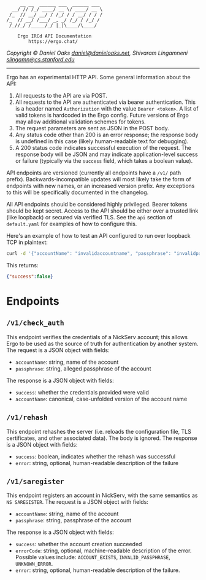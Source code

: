          __ __  ______ ___  ______ ___ 
      __/ // /_/ ____/ __ \/ ____/ __ \
     /_  // __/ __/ / /_/ / / __/ / / /
    /_  // __/ /___/ _, _/ /_/ / /_/ / 
     /_//_/ /_____/_/ |_|\____/\____/  

        Ergo IRCd API Documentation
            https://ergo.chat/

_Copyright © Daniel Oaks <daniel@danieloaks.net>, Shivaram Lingamneni <slingamn@cs.stanford.edu>_


--------------------------------------------------------------------------------------------

Ergo has an experimental HTTP API. Some general information about the API:

1. All requests to the API are via POST.
1. All requests to the API are authenticated via bearer authentication. This is a header named `Authorization` with the value `Bearer <token>`. A list of valid tokens is hardcoded in the Ergo config. Future versions of Ergo may allow additional validation schemes for tokens.
1. The request parameters are sent as JSON in the POST body.
1. Any status code other than 200 is an error response; the response body is undefined in this case (likely human-readable text for debugging).
1. A 200 status code indicates successful execution of the request. The response body will be JSON and may indicate application-level success or failure (typically via the `success` field, which takes a boolean value).

API endpoints are versioned (currently all endpoints have a `/v1/` path prefix). Backwards-incompatible updates will most likely take the form of endpoints with new names, or an increased version prefix. Any exceptions to this will be specifically documented in the changelog.

All API endpoints should be considered highly privileged. Bearer tokens should be kept secret. Access to the API should be either over a trusted link (like loopback) or secured via verified TLS. See the `api` section of `default.yaml` for examples of how to configure this.

Here's an example of how to test an API configured to run over loopback TCP in plaintext:

```bash
curl -d '{"accountName": "invalidaccountname", "passphrase": "invalidpassphrase"}' -H 'Authorization: Bearer EYBbXVilnumTtfn4A9HE8_TiKLGWEGylre7FG6gEww0' -v http://127.0.0.1:8089/v1/check_auth
```

This returns:

```json
{"success":false}
```

Endpoints
=========

`/v1/check_auth`
----------------

This endpoint verifies the credentials of a NickServ account; this allows Ergo to be used as the source of truth for authentication by another system. The request is a JSON object with fields:

* `accountName`: string, name of the account
* `passphrase`: string, alleged passphrase of the account

The response is a JSON object with fields:

* `success`: whether the credentials provided were valid
* `accountName`: canonical, case-unfolded version of the account name

`/v1/rehash`
------------

This endpoint rehashes the server (i.e. reloads the configuration file, TLS certificates, and other associated data). The body is ignored. The response is a JSON object with fields:

* `success`: boolean, indicates whether the rehash was successful
* `error`: string, optional, human-readable description of the failure

`/v1/saregister`
----------------

This endpoint registers an account in NickServ, with the same semantics as `NS SAREGISTER`. The request is a JSON object with fields:

* `accountName`: string, name of the account
* `passphrase`: string, passphrase of the account

The response is a JSON object with fields:

* `success`: whether the account creation succeeded
* `errorCode`: string, optional, machine-readable description of the error. Possible values include: `ACCOUNT_EXISTS`, `INVALID_PASSPHRASE`, `UNKNOWN_ERROR`.
* `error`: string, optional, human-readable description of the failure.
